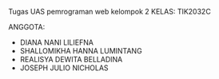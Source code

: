 
Tugas UAS pemrograman web kelompok 2 
KELAS: TIK2032C

ANGGOTA: 
- DIANA NANI LILIEFNA
- SHALLOMIKHA HANNA LUMINTANG
- REALISYA DEWITA BELLADINA
- JOSEPH JULIO NICHOLAS
